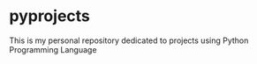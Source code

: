 # pyprojects
This is my personal repository dedicated to projects using Python Programming Language
